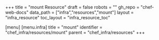 +++
title = "mount Resource"
draft = false
robots = ""
gh_repo = "chef-web-docs"
data_path = ["infra","resources","mount"]
layout = "infra_resource"
toc_layout = "infra_resource_toc"

[menu]
  [menu.infra]
    title = "mount"
    identifier = "chef_infra/resources/mount"
    parent = "chef_infra/resources"
+++

<!-- The contents of this page are automatically generated from the mount.yaml file in the data directory. -->
<!-- To suggest a change, edit the https://github.com/chef/chef/blob/main/lib/chef/resource/mount.rb file
      and submit a pull request to the https://github.com/chef/chef repository. -->
